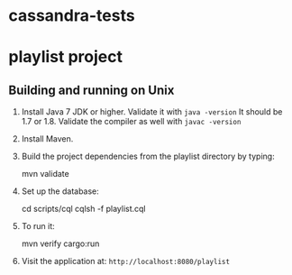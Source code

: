 # cassandra-tests

playlist project
================

Building and running on Unix
-----

1. Install Java 7 JDK or higher.  Validate it with `java -version`   It should be 1.7 or 1.8.  Validate the compiler as well with `javac -version`

2. Install Maven.

3. Build the project dependencies from the playlist directory by typing:

	mvn validate

4. Set up the database:

    cd scripts/cql
    cqlsh -f playlist.cql

5. To run it:

    mvn verify cargo:run

5. Visit the application at: `http://localhost:8080/playlist`